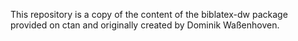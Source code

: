 This repository is a copy of the content of the biblatex-dw package provided on ctan and originally created by Dominik Waßenhoven.
